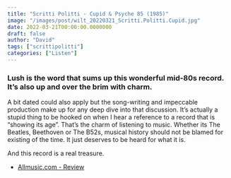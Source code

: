 ```yaml
---
title: "Scritti Politti - Cupid & Psyche 85 (1985)"
image: "/images/post/wilt_20220321_Scritti.Politti.Cupid.jpg"
date: 2022-03-21T00:00:00.0000000
draft: false
author: "David"
tags: ["scrittipolitti"]
categories: ["Listen"]
---
```

### Lush is the word that sums up this wonderful mid-80s record. It’s also up and over the brim with charm.   
  
A bit dated could also apply but the song-writing and impeccable production make up for any deep dive into that discussion. It’s actually a stupid thing to be hooked on when I hear a reference to a record that is “showing its age”. That’s the charm of listening to music. Whether its The Beatles, Beethoven or The B52s, musical history should not be blamed for existing of the time. It just deserves to be heard for what it is.

 And this record is a real treasure.

-  [Allmusic.com - Review](https://www.allmusic.com/album/cupid-psyche-85-mw0000191758)